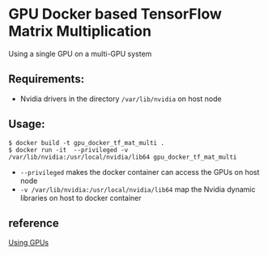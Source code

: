 # GPU Docker based TensorFlow Matrix Multiplication

Using a single GPU on a multi-GPU system

## Requirements:
* Nvidia drivers in the directory `/var/lib/nvidia` on host node

## Usage:
```
$ docker build -t gpu_docker_tf_mat_multi .
$ docker run -it  --privileged -v /var/lib/nvidia:/usr/local/nvidia/lib64 gpu_docker_tf_mat_multi
```

* `--privileged` makes the docker container can access the GPUs on host node
* `-v /var/lib/nvidia:/usr/local/nvidia/lib64` map the Nvidia dynamic libraries on host to docker container

## reference

[Using GPUs](https://github.com/tensorflow/tensorflow/blob/master/tensorflow/docs_src/tutorials/using_gpu.md)
